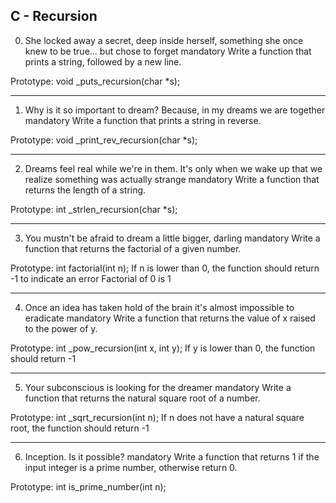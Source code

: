 ## C - Recursion

0. She locked away a secret, deep inside herself, something she once knew to be true... but chose to forget
   mandatory
   Write a function that prints a string, followed by a new line.

Prototype: void \_puts_recursion(char \*s);

---

1. Why is it so important to dream? Because, in my dreams we are together
   mandatory
   Write a function that prints a string in reverse.

Prototype: void \_print_rev_recursion(char \*s);

---

2. Dreams feel real while we're in them. It's only when we wake up that we realize something was actually strange
   mandatory
   Write a function that returns the length of a string.

Prototype: int \_strlen_recursion(char \*s);

---

3. You mustn't be afraid to dream a little bigger, darling
   mandatory
   Write a function that returns the factorial of a given number.

Prototype: int factorial(int n);
If n is lower than 0, the function should return -1 to indicate an error
Factorial of 0 is 1

---

4. Once an idea has taken hold of the brain it's almost impossible to eradicate
   mandatory
   Write a function that returns the value of x raised to the power of y.

Prototype: int \_pow_recursion(int x, int y);
If y is lower than 0, the function should return -1

---

5. Your subconscious is looking for the dreamer
   mandatory
   Write a function that returns the natural square root of a number.

Prototype: int \_sqrt_recursion(int n);
If n does not have a natural square root, the function should return -1

---

6. Inception. Is it possible?
   mandatory
   Write a function that returns 1 if the input integer is a prime number, otherwise return 0.

Prototype: int is_prime_number(int n);
